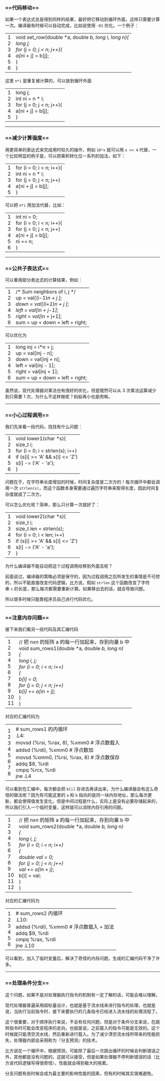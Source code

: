 
### ==代码移动==

如果一个表达式总是得到同样的结果，最好把它移动到循环外面，这样只需要计算一次。编译器有时候可以自动完成，比如说使用 `-O1` 优化。一个例子：

|   |   |
|---|---|
|1  <br>2  <br>3  <br>4  <br>5  <br>6|void set_row(double *a, double *b, long i, long n){  <br>    long j;  <br>    for (j = 0; j < n; j++){  <br>        a[n*i + j] = b[j];  <br>    }  <br>}|


这里 `n*i` 是重复被计算的，可以放到循环外面

|   |   |
|---|---|
|1  <br>2  <br>3  <br>4  <br>5|long j;  <br>int ni = n * i;  <br>for (j = 0; j < n; j++){  <br>    a[ni + j] = b[j];  <br>}|

---
### ==减少计算强度==

用更简单的表达式来完成用时较久的操作，例如 `16*x` 就可以用 `x << 4` 代替，一个比较明显的例子是，可以把乘积转化位一系列的加法，如下：

|   |   |
|---|---|
|1  <br>2  <br>3  <br>4  <br>5|for (i = 0; i < n; i++){  <br>    int ni = n * i;  <br>    for (j = 0; j < n; j++)  <br>        a[ni + j] = b[j];  <br>}|



可以把 `n*i` 用加法代替，比如：

|   |   |
|---|---|
|1  <br>2  <br>3  <br>4  <br>5  <br>6|int ni = 0;  <br>for (i = 0; i < n; i++){  <br>    for (j = 0; j < n; j++)  <br>        a[ni + j] = b[j];  <br>    ni += n;  <br>}|

---
### ==公共子表达式==

可以重用部分表达式的计算结果，例如：

|   |   |
|---|---|
|1  <br>2  <br>3  <br>4  <br>5  <br>6|/* Sum neighbors of i, j */  <br>up =    val[(i-1)*n + j  ];  <br>down =  val[(i+1)*n + j  ];  <br>left =  val[i*n     + j-1];  <br>right = val[i*n     + j+1];  <br>sum = up + down + left + right;|

可以优化为

|   |   |
|---|---|
|1  <br>2  <br>3  <br>4  <br>5  <br>6|long inj = i*n + j;  <br>up =    val[inj - n];  <br>down =  val[inj + n];  <br>left =  val[inj - 1];  <br>right = val[inj + 1];  <br>sum = up + down + left + right;|

虽然说，现代处理器对乘法也有很好的优化，但是既然可以从 3 次乘法运算减少到只需要 1 次，为什么不这样做呢？蚂蚁再小也是肉嘛。

---
### ==小心过程调用==

我们先来看一段代码，找找有什么问题：

|   |   |
|---|---|
|1  <br>2  <br>3  <br>4  <br>5  <br>6|void lower1(char *s){  <br>    size_t i;  <br>    for (i = 0; i < strlen(s); i++)  <br>        if (s[i] >= 'A' && s[i] <= 'Z')  <br>            s[i] -= ('A' - 'a');  <br>}|

问题在于，在字符串长度增加的时候，时间复杂度是二次方的！每次循环中都会调用一次 `strlen(s)`，而这个函数本身需要通过遍历字符串来取得长度，因此时间复杂度就成了二次方。

可以怎么优化呢？简单，那么只计算一次就好了：

|   |   |
|---|---|
|1  <br>2  <br>3  <br>4  <br>5  <br>6  <br>7|void lower2(char *s){  <br>    size_t i;  <br>    size_t len = strlen(s);  <br>    for (i = 0; i < len; i++)  <br>        if (s[i] >= 'A' && s[i] <= 'Z')  <br>            s[i] -= ('A' - 'a');  <br>}|

为什么编译器不能自动把这个过程调用给移到外面去呢？

前面说过，编译器的策略必须是保守的，因为过程调用之后所发生的事情是不可控的，所以不能直接改变代码逻辑，比方说，假如 `strlen` 这个函数改变了字符串 `s` 的长度，那么每次都需要重新计算。如果移出去的话，就会导致问题。

所以很多时候只能靠程序员自己进行代码优化。

---
### ==注意内存问题==

接下来我们看另一段代码及其汇编代码

|   |   |
|---|---|
|1  <br>2  <br>3  <br>4  <br>5  <br>6  <br>7  <br>8  <br>9  <br>10  <br>11|// 把 nxn 的矩阵 a 的每一行加起来，存到向量 b 中  <br>void sum_rows1(double *a, double *b, long n)  <br>{  <br>    long i, j;  <br>    for (i = 0; i < n; i++)  <br>    {  <br>        b[i] = 0;  <br>        for (j = 0; j < n; j++)  <br>            b[i] += a[i*n + j];  <br>    }  <br>}|

对应的汇编代码为

|   |   |
|---|---|
|1  <br>2  <br>3  <br>4  <br>5  <br>6  <br>7  <br>8|# sum_rows1 的内循环  <br>.L4:  <br>    movsd   (%rsi, %rax, 8), %xmm0  # 浮点数载入  <br>    addsd   (%rdi), %xmm0           # 浮点数加  <br>    movsd   %xmm0, (%rsi, %rax, 8)  # 浮点数保存  <br>    addq    $8, %rdi  <br>    cmpq    %rcx, %rdi  <br>    jne     .L4|

可以看到在汇编中，每次都会把 `b[i]` 存进去再读出来，为什么编译器会有这么奇怪的做法呢？因为有可能这里的 `a` 和 `b` 指向的是同一块内存地址，那么每次更新，都会使得值发生变化。但是中间过程是什么，实际上是没有必要存储起来的，所以我们引入一个临时变量，这样就可以消除内存引用的问题。

|   |   |
|---|---|
|1  <br>2  <br>3  <br>4  <br>5  <br>6  <br>7  <br>8  <br>9  <br>10  <br>11  <br>12|// 把 nxn 的矩阵 a 的每一行加起来，存到向量 b 中  <br>void sum_rows2(double *a, double *b, long n)  <br>{  <br>    long i, j;  <br>    for (i = 0; i < n; i++)  <br>    {  <br>        double val = 0;  <br>        for (j = 0; j < n; j++)  <br>            val += a[i*n + j];  <br>        b[i] = val;  <br>    }  <br>}|

对应的汇编代码为

|   |   |
|---|---|
|1  <br>2  <br>3  <br>4  <br>5  <br>6|# sum_rows2 内循环  <br>.L10:  <br>    addsd   (%rdi), %xmm0   # 浮点数载入 + 加法  <br>    addq    $9, %rdi  <br>    cmpq    %rax, %rdi  <br>    jne     .L10|

可以看到，加入了临时变量后，解决了奇怪的内存问题，生成的汇编代码干净了许多。

---

### ==处理条件分支==

这个问题，如果不是对处理器执行指令的机制有一定了解的话，可能会难以理解。

现代处理器普遍采用超标量设计，也就是基于流水线来进行指令的处理，也就是说，当执行当前指令时，接下来要执行的几条指令已经进入流水线的处理流程了。

这个很重要，对于顺序执行来说，不会有任何问题，但是对于条件分支来说，在跳转指令时可能会改变程序的走向，也就是说，之前载入的指令可能是无效的。这个时候就只能清空流水线，然后重新进行载入。为了减少清空流水线所带来的性能损失，处理器内部会采用称为『分支预测』的技术。

比方说在一个循环中，根据预测，可能除了最后一次跳出循环的时候会判断错误之外，其他都是没有问题的。这就可以接受，但是如果处理器不停判断错误的话（比方说代码逻辑写得很奇怪），性能就会得到极大的拖累。

分支问题有些时候会成为最主要的影响性能的因素，但有的时候其实很难避免。